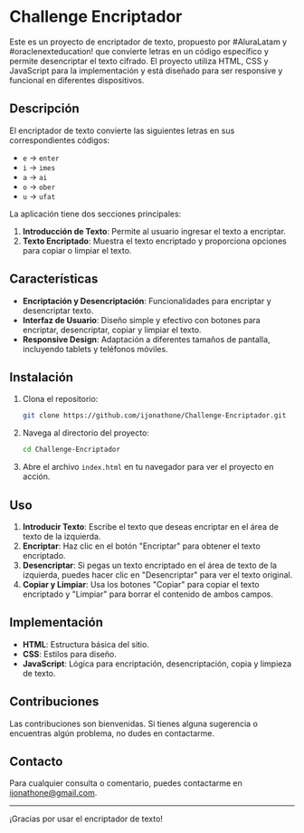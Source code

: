 # Challenge Encriptador

Este es un proyecto de encriptador de texto, propuesto por #AluraLatam y #oraclenexteducation! que convierte letras en un código específico y permite desencriptar el texto cifrado. El proyecto utiliza HTML, CSS y JavaScript para la implementación y está diseñado para ser responsive y funcional en diferentes dispositivos.

## Descripción

El encriptador de texto convierte las siguientes letras en sus correspondientes códigos:
- `e` -> `enter`
- `i` -> `imes`
- `a` -> `ai`
- `o` -> `ober`
- `u` -> `ufat`

La aplicación tiene dos secciones principales:
1. **Introducción de Texto**: Permite al usuario ingresar el texto a encriptar.
2. **Texto Encriptado**: Muestra el texto encriptado y proporciona opciones para copiar o limpiar el texto.

## Características

- **Encriptación y Desencriptación**: Funcionalidades para encriptar y desencriptar texto.
- **Interfaz de Usuario**: Diseño simple y efectivo con botones para encriptar, desencriptar, copiar y limpiar el texto.
- **Responsive Design**: Adaptación a diferentes tamaños de pantalla, incluyendo tablets y teléfonos móviles.

## Instalación

1. Clona el repositorio:

    ```bash
    git clone https://github.com/ijonathone/Challenge-Encriptador.git
    ```

2. Navega al directorio del proyecto:

    ```bash
    cd Challenge-Encriptador
    ```

3. Abre el archivo `index.html` en tu navegador para ver el proyecto en acción.

## Uso

1. **Introducir Texto**: Escribe el texto que deseas encriptar en el área de texto de la izquierda.
2. **Encriptar**: Haz clic en el botón "Encriptar" para obtener el texto encriptado.
3. **Desencriptar**: Si pegas un texto encriptado en el área de texto de la izquierda, puedes hacer clic en "Desencriptar" para ver el texto original.
4. **Copiar y Limpiar**: Usa los botones "Copiar" para copiar el texto encriptado y "Limpiar" para borrar el contenido de ambos campos.

## Implementación

- **HTML**: Estructura básica del sitio.
- **CSS**: Estilos para diseño.
- **JavaScript**: Lógica para encriptación, desencriptación, copia y limpieza de texto.

## Contribuciones

Las contribuciones son bienvenidas. Si tienes alguna sugerencia o encuentras algún problema, no dudes en contactarme.

## Contacto

Para cualquier consulta o comentario, puedes contactarme en [ijonathone@gmail.com](mailto:ijonathone@gmail.com).


---

¡Gracias por usar el encriptador de texto!
